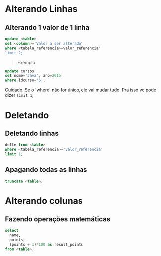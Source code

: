 # Alterando Linhas

## Alterando 1 valor de 1 linha

```sql
update <table>
set <column>='Valor a ser alterado'
where <tabela_referencia>=valor_referencia'
limit 2;
```

>Exemplo
```sql
update cursos
set nome='Java', ano=2015
where idcurso='5';
```

Cuidado. Se o 'where' não for único, ele vai mudar tudo.
Pra isso vc pode dizer ```limit 1```;

# Deletando 

## Deletando linhas

```sql
delte from <table>
where <tabela_referencia>='valor_referencia'
limit 1;
```

## Apagando todas as linhas

```sql
truncate <table>;
```

# Alterando colunas

## Fazendo operações matemáticas 

```sql
select 
  name,
  points,
  (points + 1)*100 as result_points 
from <table>;
```
